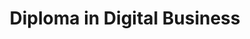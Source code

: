 ---
title: Diploma in Digital Business
category: "undergraduate-programme"
code_kl: KPT/JPS(N/340/4/0800)(MQA/PA14316)04/28
code_pg: KPT/JPS(N/340/4/0806)(MQA/PA15220)05/27
intake: 16 Jan, 15 Jun & 24 Aug
note:
new_programme: true
---